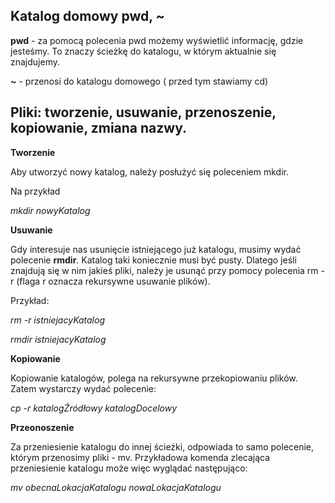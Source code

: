 ## Katalog domowy pwd, ~
**pwd** - za pomocą polecenia pwd możemy wyświetlić informację, gdzie jesteśmy. To znaczy ścieżkę do katalogu, w którym aktualnie się znajdujemy.

**~** - przenosi do katalogu domowego ( przed tym stawiamy cd)

## Pliki: tworzenie, usuwanie, przenoszenie, kopiowanie, zmiana nazwy.

**Tworzenie**

Aby utworzyć nowy katalog, należy posłużyć się poleceniem mkdir.

Na przykład

*mkdir nowyKatalog*

**Usuwanie**

 Gdy interesuje nas usunięcie istniejącego już katalogu, musimy wydać polecenie **rmdir**. Katalog taki koniecznie musi być pusty. Dlatego jeśli znajdują się w nim jakieś pliki, należy je usunąć przy pomocy polecenia rm -r (flaga r oznacza rekursywne usuwanie plików).
 
 Przykład:
 
*rm -r istniejacyKatalog*

*rmdir istniejacyKatalog*

**Kopiowanie** 

Kopiowanie katalogów, polega na rekursywne przekopiowaniu plików. Zatem wystarczy wydać polecenie:

*cp -r katalogŹródłowy katalogDocelowy*

**Przeonoszenie**

Za przeniesienie katalogu do innej ścieżki, odpowiada to samo polecenie, którym przenosimy pliki - mv. Przykładowa komenda zlecająca przeniesienie katalogu może więc wyglądać następująco:

*mv obecnaLokacjaKatalogu nowaLokacjaKatalogu*



